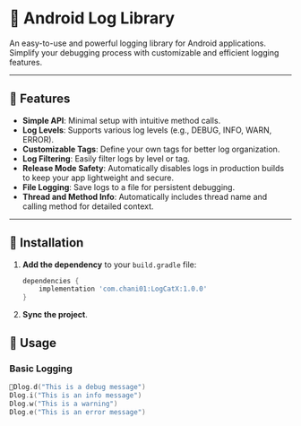 # 📘 Android Log Library

An easy-to-use and powerful logging library for Android applications. Simplify your debugging process with customizable and efficient logging features.

---

## 🌟 Features
- **Simple API**: Minimal setup with intuitive method calls.
- **Log Levels**: Supports various log levels (e.g., DEBUG, INFO, WARN, ERROR).
- **Customizable Tags**: Define your own tags for better log organization.
- **Log Filtering**: Easily filter logs by level or tag.
- **Release Mode Safety**: Automatically disables logs in production builds to keep your app lightweight and secure.
- **File Logging**: Save logs to a file for persistent debugging.
- **Thread and Method Info**: Automatically includes thread name and calling method for detailed context.

---

## 🚀 Installation

1. **Add the dependency** to your `build.gradle` file:
   ```gradle
   dependencies {
       implementation 'com.chani01:LogCatX:1.0.0'
   }
   ```

2. **Sync the project**.

## 📖 Usage

### Basic Logging
```kotlin
Dlog.d("This is a debug message")
Dlog.i("This is an info message")
Dlog.w("This is a warning")
Dlog.e("This is an error message")
```
